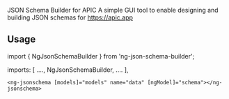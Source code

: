 JSON Schema Builder for APIC
A simple GUI tool to enable designing and building JSON schemas for https://apic.app

## Usage
import { NgJsonSchemaBuilder } from 'ng-json-schema-builder';

imports: [
    ....,
    NgJsonSchemaBuilder,
    ....
],

`<ng-jsonschema [models]="models" name="data" [ngModel]="schema"></ng-jsonschema>`